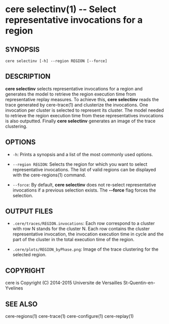 cere selectinv(1) -- Select representative invocations for a region
==================================================================

## SYNOPSIS

```
cere selectinv [-h] --region REGION [--force]
```

## DESCRIPTION

**cere selectinv** selects representative invocations for a region and generates
the model to retrieve the region execution time from representative replay measures.
To achieve this, **cere selectinv** reads the trace generated by cere-trace(1)
and clusterize the invocations. One invocation per cluster is selected to
represent its cluster. The model needed to retrieve the region execution time
from these representatives invocations is also outputted. Finally **cere selectinv**
generates an image of the trace clustering.
 
## OPTIONS

  * `-h`:
    Prints a synopsis and a list of the most commonly used options.

  * `--region REGION`:
    Selects the region for which you want to select representative invocations.
    The list of valid regions can be displayed with the cere-regions(1) command.

  * `--force`:
    By default, **cere selectinv** does not re-select representative invocations
    if a previous selection exists. The **--force** flag forces the selection.

## OUTPUT FILES

  * `.cere/traces/REGION.invocations`:
    Each row correspond to a cluster with row N stands for the cluster N. Each
    row contains the cluster representative invocation, the invocation execution
    time in cycle and the part of the cluster in the total execution time of the
    region.

  * `.cere/plots/REGION_byPhase.png`:
    Image of the trace clustering for the selected region.

## COPYRIGHT

cere is Copyright (C) 2014-2015 Universite de Versailles St-Quentin-en-Yvelines

## SEE ALSO

cere-regions(1) cere-trace(1) cere-configure(1) cere-replay(1)
